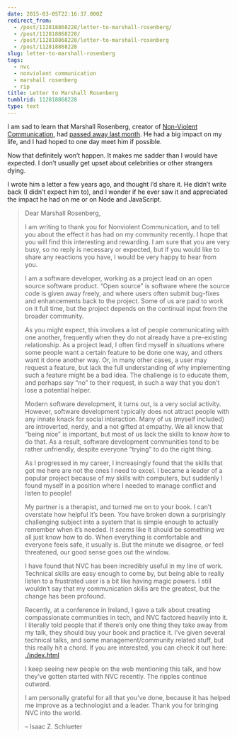 ```yaml
---
date: 2015-03-05T22:16:37.000Z
redirect_from:
  - /post/112818868228/letter-to-marshall-rosenberg/
  - /post/112818868228/
  - /post/112818868228/letter-to-marshall-rosenberg
  - /post/112818868228
slug: letter-to-marshall-rosenberg
tags:
  - nvc
  - nonviolent communication
  - marshall rosenberg
  - rip
title: Letter to Marshall Rosenberg
tumblrid: 112818868228
type: text
---
```

<p>I am sad to learn that Marshall Rosenberg, creator of <a href="http://smile.amazon.com/Nonviolent-Communication-Language-Marshall-Rosenberg/dp/1892005034">Non-Violent Communication</a>, had <a href="http://www.cnvc.org/marshall-rosenberg-passed-life-saturday-february-7th-2015">passed away last month</a>.  He had a big impact on my life, and I had hoped to one day meet him if possible.</p>

<p>Now that definitely won&rsquo;t happen.  It makes me sadder than I would have expected.  I don&rsquo;t usually get upset about celebrities or other strangers dying.</p>

<p>I wrote him a letter a few years ago, and thought I&rsquo;d share it.  He didn&rsquo;t write back (I didn&rsquo;t expect him to), and I wonder if he ever saw it and appreciated the impact he had on me or on Node and JavaScript.</p>

<blockquote>
  <p>Dear Marshall Rosenberg,</p>
  
  <p>I am writing to thank you for Nonviolent Communication, and to tell you about the effect it has had on my community recently.  I hope that you will find this interesting and rewarding.  I am sure that you are very busy, so no reply is necessary or expected, but if you would like to share any reactions you have, I would be very happy to hear from you.</p>
  
  <p>I am a software developer, working as a project lead on an open source software product.  &ldquo;Open source&rdquo; is software where the source code is given away freely, and where users often submit bug-fixes and enhancements back to the project.  Some of us are paid to work on it full time, but the project depends on the continual input from the broader community.</p>
  
  <p>As you might expect, this involves a lot of people communicating with one another, frequently when they do not already have a pre-existing relationship.  As a project lead, I often find myself in situations where some people want a certain feature to be done one way, and others want it done another way.  Or, in many other cases, a user may request a feature, but lack the full understanding of why implementing such a feature might be a bad idea.  The challenge is to educate them, and perhaps say &ldquo;no&rdquo; to their request, in such a way that you don&rsquo;t lose a potential helper.</p>
  
  <p>Modern software development, it turns out, is a very social activity.  However, software development typically does not attract people with any innate knack for social interaction.  Many of us (myself included) are introverted, nerdy, and a not gifted at empathy.  We all know that &ldquo;being nice&rdquo; is important, but most of us lack the skills to know <em>how</em> to do that.  As a result, software development communities tend to be rather unfriendly, despite everyone &ldquo;trying&rdquo; to do the right thing.</p>
  
  <p>As I progressed in my career, I increasingly found that the skills that got me here are not the ones I need to excel.  I became a leader of a popular project because of my skills with computers, but suddenly I found myself in a position where I needed to manage conflict and listen to people!</p>
  
  <p>My partner is a therapist, and turned me on to your book.  I can&rsquo;t overstate how helpful it&rsquo;s been.  You have broken down a surprisingly challenging subject into a system that is simple enough to actually remember when it&rsquo;s needed.  It <em>seems</em> like it should be something we all just know how to do.  When everything is comfortable and everyone feels safe, it usually is.  But the minute we disagree, or feel threatened, our good sense goes out the window.</p>
  
  <p>I have found that NVC has been incredibly useful in my line of work.  Technical skills are easy enough to come by, but being able to really listen to a frustrated user is a bit like having magic powers.  I still wouldn&rsquo;t say that my communication skills are the greatest, but the change has been profound.</p>
  
  <p>Recently, at a conference in Ireland, I gave a talk about creating compassionate communities in tech, and NVC factored heavily into it.  I literally told people that if there&rsquo;s only one thing they take away from my talk, they should buy your book and practice it.  I&rsquo;ve given several technical talks, and some management/community related stuff, but this really hit a chord.  If you are interested, you can check it out here: <a href="./index.html">./index.html</a></p>
  
  <p>I keep seeing new people on the web mentioning this talk, and how they&rsquo;ve gotten started with NVC recently.  The ripples continue outward.</p>
  
  <p>I am personally grateful for all that you&rsquo;ve done, because it has helped me improve as a technologist and a leader.  Thank you for bringing NVC into the world.</p>
  
  <p>&ndash;
  Isaac Z. Schlueter</p>
</blockquote>
